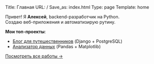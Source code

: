 Title: Главная
URL: /
Save_as: index.html
Type: page
Template: home

Привет! Я **Алексей**, backend-разработчик на Python.  
Создаю веб-приложения и автоматизирую рутину.  

**Мои топ-проекты**:  
- [Блог для путешественников](/projects) (Django + PostgreSQL)  
- [Анализатор данных](/projects) (Pandas + Matplotlib)  

[Посмотреть все работы →](/projects)  